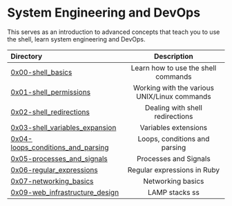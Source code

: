 # System Engineering and DevOps </br>

This serves as an introduction to advanced concepts that teach you to use the shell, learn system engineering and DevOps. </br>


| Directory | Description | 
| :---      | :---:       |
| [0x00-shell_basics](https://github.com/jnjerin/alx-system_engineering-devops/tree/main/0x00-shell_basics) | Learn how to use the shell commands |
| [0x01-shell_permissions](https://github.com/jnjerin/alx-system_engineering-devops/tree/main/0x01-shell_permissions)| Working with the various UNIX/Linux commands|
| [0x02-shell_redirections](https://github.com/jnjerin/alx-system_engineering-devops/tree/main/0x02-shell_redirections)| Dealing with shell redirections |
| [0x03-shell_variables_expansion](https://github.com/jnjerin/alx-system_engineering-devops/tree/main/0x03-shell_variables_expansions)| Variables extensions |
| [0x04-loops_conditions_and_parsing](https://github.com/jnjerin/alx-system_engineering-devops/tree/main/0x04-loops_conditions_and_parsing) | Loops, conditions and parsing|
| [0x05-processes_and_signals](https://github.com/jnjerin/alx-system_engineering-devops/tree/main/0x05-processes_and_signals) | Processes and Signals |
| [0x06-regular_expressions](https://github.com/jnjerin/alx-system_engineering-devops/tree/main/0x06-regular_expressions) | Regular expressions in Ruby |
| [0x07-networking_basics](https://github.com/jnjerin/alx-system_engineering-devops/tree/main/0x07-networking_basics) | Networking basics|
| [0x09-web_infrastructure_design](https://github.com/jnjerin/alx-system_engineering-devops/tree/main/0x09-web_infrastructure_design) | LAMP stacks ss|

